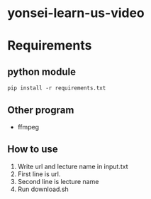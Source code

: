 # yonsei-learn-us-video

# Requirements
## python module
```
pip install -r requirements.txt
```
## Other program
- ffmpeg

## How to use
1. Write url and lecture name in input.txt
  1. First line is url.
  2. Second line is lecture name
2. Run download.sh